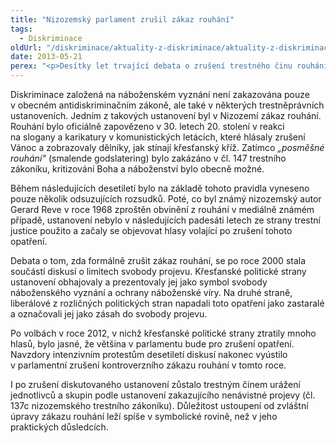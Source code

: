 ```yaml
---
title: "Nizozemský parlament zrušil zákaz rouhání"
tags:
  - Diskriminace
oldUrl: "/diskriminace/aktuality-z-diskriminace/aktuality-z-diskriminace-2013/nizozemsky-parlament-zrusil-zakaz-rouhani/"
date: 2013-05-21
perex: "<p>Desítky let trvající debata o zrušení trestného činu rouhání vyvrcholila v tomto roce změnou nizozemského trestního zákoníku. Změna trestní legislativy má však podle odborníků na antidiskriminační právo pouze symbolickou povahu.</p>"
---
```


<!-- imported from the old website -->

<p class="align-blok">Diskriminace založená na náboženském vyznání není zakazována pouze v obecném antidiskriminačním zákoně, ale také v některých trestněprávních ustanoveních. Jedním z takových ustanovení byl v Nizozemí zákaz rouhání. Rouhání bylo oficiálně zapovězeno v 30. letech 20. stolení v reakci na slogany a karikatury v komunistických letácích, které hlásaly zrušení Vánoc a zobrazovaly dělníky, jak stínají křesťanský kříž. Zatímco <em>„posměšné rouhání“</em> (smalende godslatering) bylo zakázáno v čl. 147 trestního zákoníku, kritizování Boha a náboženství bylo obecně možné.</p><p class="align-blok">Během následujících desetiletí bylo na základě tohoto pravidla vyneseno pouze několik odsuzujících rozsudků. Poté, co byl známý nizozemský autor Gerard Reve v roce 1968 zproštěn obvinění z rouhání v mediálně známém případě, ustanovení nebylo v následujících padesáti letech ze strany trestní justice použito a začaly se objevovat hlasy volající po zrušení tohoto opatření.</p><p class="align-blok">Debata o tom, zda formálně zrušit zákaz rouhání, se po roce 2000 stala součástí diskusí o limitech svobody projevu. Křesťanské politické strany ustanovení obhajovaly a prezentovaly jej jako symbol svobody náboženského vyznání a ochrany náboženské víry. Na druhé straně, liberálové z rozličných politických stran napadali toto opatření jako zastaralé a označovali jej jako zásah do svobody projevu.</p><p class="align-blok">Po volbách v roce 2012, v nichž křesťanské politické strany ztratily mnoho hlasů, bylo jasné, že většina v parlamentu bude pro zrušení opatření. Navzdory intenzivním protestům desetiletí diskusí nakonec vyústilo v parlamentní zrušení kontroverzního zákazu rouhání v tomto roce. </p><p class="align-blok">I po zrušení diskutovaného ustanovení zůstalo trestným činem urážení jednotlivců a skupin podle ustanovení zakazujícího nenávistné projevy (čl. 137c nizozemského trestního zákoníku). Důležitost ustoupení od zvláštní úpravy zákazu rouhání leží spíše v symbolické rovině, než v jeho praktických důsledcích.</p>
